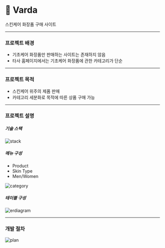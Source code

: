 # :shopping_cart: Varda
스킨케어 화장품 구매 사이트

---
### 프로젝트 배경
- 기초케어 화장품만 판매하는 사이트는 존재하지 않음
- 타사 홈페이지에서는 기초케어 화장품에 관한 카테고리가 단순
---
### 프로젝트 목적
- 스킨케어 위주의 제품 판매
- 카테고리 세분화로 목적에 따른 상품 구매 가능

---
### 프로젝트 설명
##### 기술 스택
![stack](https://github.com/oblsoun/varda/assets/113246634/318d2d99-fb0d-440f-b5f0-7a391d60216d)


##### 메뉴 구성
- Product
- Skin Type
- Men/Women
  
![category](https://github.com/oblsoun/varda/assets/113246634/ba6f2b63-d58b-4d58-9049-08fbfd7f9e21)

##### 테이블 구성
![erdiagram](https://github.com/oblsoun/varda/assets/113246634/574b516e-efcb-4336-b15f-c480f3c9612c)

---
### 개발 절차
![plan](https://github.com/oblsoun/varda/assets/113246634/8ddc507b-da6f-4589-bcfe-d12b98c6ffa9)
